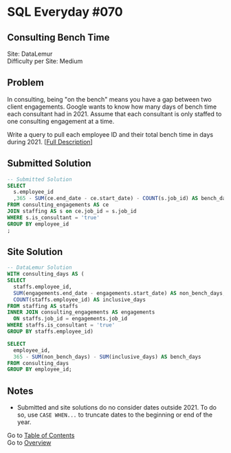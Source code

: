 # SQL Everyday \#070

## Consulting Bench Time

Site: DataLemur\
Difficulty per Site: Medium

## Problem

In consulting, being "on the bench" means you have a gap between two client engagements. Google wants to know how many days of bench time each consultant had in 2021. Assume that each consultant is only staffed to one consulting engagement at a time.

Write a query to pull each employee ID and their total bench time in days during 2021. [[Full Description](https://datalemur.com/questions/consulting-bench-time)]

## Submitted Solution

```sql
-- Submitted Solution
SELECT
  s.employee_id
  ,365 - SUM(ce.end_date - ce.start_date) - COUNT(s.job_id) AS bench_days
FROM consulting_engagements AS ce 
JOIN staffing AS s on ce.job_id = s.job_id
WHERE s.is_consultant = 'true'
GROUP BY employee_id
;
```

## Site Solution

```sql
-- DataLemur Solution 
WITH consulting_days AS (
SELECT 
  staffs.employee_id,
  SUM(engagements.end_date - engagements.start_date) AS non_bench_days,
  COUNT(staffs.employee_id) AS inclusive_days
FROM staffing AS staffs
INNER JOIN consulting_engagements AS engagements
  ON staffs.job_id = engagements.job_id
WHERE staffs.is_consultant = 'true'
GROUP BY staffs.employee_id)

SELECT
  employee_id,
  365 - SUM(non_bench_days) - SUM(inclusive_days) AS bench_days
FROM consulting_days
GROUP BY employee_id;
```

## Notes

* Submitted and site solutions do no consider dates outside 2021. To do so, use `CASE WHEN...` to truncate dates to the beginning or end of the year.

Go to [Table of Contents](/README.md#contents)\
Go to [Overview](/README.md)
